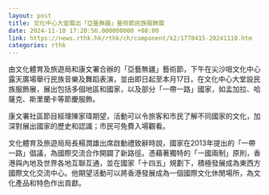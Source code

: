 ```yaml
---
layout: post
title: 文化中心大堂展出「亞藝無疆」藝術節民族服飾展
date: 2024-11-10 17:20:56.000000000 +08:00
link: https://news.rthk.hk/rthk/ch/component/k2/1778415-20241110.htm
categories: rthk
---
```


由文化體育及旅遊局和康文署合辦的「亞藝無疆」藝術節，下午在尖沙咀文化中心露天廣場舉行民族音樂及舞蹈表演，並由即日起至本月17日，在文化中心大堂設民族服飾展，展出包括多個地區和國家，以及部分「一帶一路」國家，如孟加拉、哈薩克、斯里蘭卡等節慶服飾。

康文署社區節目經理陳家瑋期望，活動可以令旅客和市民了解不同國家的文化，加深對展出國家的歷史和認識；市民可免費入場觀看。

文化體育及旅遊局局長楊潤雄出席啟動禮致辭時說，國家在2013年提出的「一帶一路」倡議，為國際交流合作開闢了新路徑。憑藉著獨特的「一國兩制」原則，香港與內地及世界各地互聯互通，並在國家「十四五」規劃下，積極發展成為東西方國際文化交流中心。他期望活動可以將香港發展成為一個國際文化休閒場所，為文化產品和特色作出貢獻。
